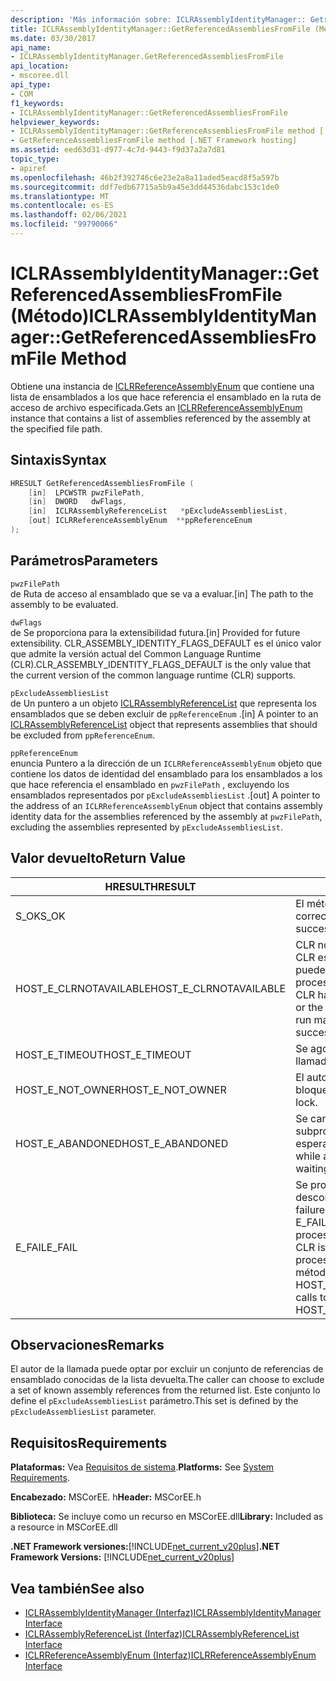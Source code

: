 ```yaml
---
description: 'Más información sobre: ICLRAssemblyIdentityManager:: Getreferencedassembliesfromfile ((método)'
title: ICLRAssemblyIdentityManager::GetReferencedAssembliesFromFile (Método)
ms.date: 03/30/2017
api_name:
- ICLRAssemblyIdentityManager.GetReferencedAssembliesFromFile
api_location:
- mscoree.dll
api_type:
- COM
f1_keywords:
- ICLRAssemblyIdentityManager::GetReferencedAssembliesFromFile
helpviewer_keywords:
- ICLRAssemblyIdentityManager::GetReferenceAssembliesFromFile method [.NET Framework hosting]
- GetReferenceAssembliesFromFile method [.NET Framework hosting]
ms.assetid: eed63d31-d977-4c7d-9443-f9d37a2a7d81
topic_type:
- apiref
ms.openlocfilehash: 46b2f392746c6e23e2a8a11aded5eacd8f5a597b
ms.sourcegitcommit: ddf7edb67715a5b9a45e3dd44536dabc153c1de0
ms.translationtype: MT
ms.contentlocale: es-ES
ms.lasthandoff: 02/06/2021
ms.locfileid: "99790066"
---
```

# <a name="iclrassemblyidentitymanagergetreferencedassembliesfromfile-method"></a><span data-ttu-id="67f1e-103">ICLRAssemblyIdentityManager::GetReferencedAssembliesFromFile (Método)</span><span class="sxs-lookup"><span data-stu-id="67f1e-103">ICLRAssemblyIdentityManager::GetReferencedAssembliesFromFile Method</span></span>

<span data-ttu-id="67f1e-104">Obtiene una instancia de [ICLRReferenceAssemblyEnum](iclrreferenceassemblyenum-interface.md) que contiene una lista de ensamblados a los que hace referencia el ensamblado en la ruta de acceso de archivo especificada.</span><span class="sxs-lookup"><span data-stu-id="67f1e-104">Gets an [ICLRReferenceAssemblyEnum](iclrreferenceassemblyenum-interface.md) instance that contains a list of assemblies referenced by the assembly at the specified file path.</span></span>  
  
## <a name="syntax"></a><span data-ttu-id="67f1e-105">Sintaxis</span><span class="sxs-lookup"><span data-stu-id="67f1e-105">Syntax</span></span>  
  
```cpp  
HRESULT GetReferencedAssembliesFromFile (  
    [in]  LPCWSTR pwzFilePath,  
    [in]  DWORD   dwFlags,  
    [in]  ICLRAssemblyReferenceList   *pExcludeAssembliesList,  
    [out] ICLRReferenceAssemblyEnum  **ppReferenceEnum  
);  
```  
  
## <a name="parameters"></a><span data-ttu-id="67f1e-106">Parámetros</span><span class="sxs-lookup"><span data-stu-id="67f1e-106">Parameters</span></span>  

 `pwzFilePath`  
 <span data-ttu-id="67f1e-107">de Ruta de acceso al ensamblado que se va a evaluar.</span><span class="sxs-lookup"><span data-stu-id="67f1e-107">[in] The path to the assembly to be evaluated.</span></span>  
  
 `dwFlags`  
 <span data-ttu-id="67f1e-108">de Se proporciona para la extensibilidad futura.</span><span class="sxs-lookup"><span data-stu-id="67f1e-108">[in] Provided for future extensibility.</span></span> <span data-ttu-id="67f1e-109">CLR_ASSEMBLY_IDENTITY_FLAGS_DEFAULT es el único valor que admite la versión actual del Common Language Runtime (CLR).</span><span class="sxs-lookup"><span data-stu-id="67f1e-109">CLR_ASSEMBLY_IDENTITY_FLAGS_DEFAULT is the only value that the current version of the common language runtime (CLR) supports.</span></span>  
  
 `pExcludeAssembliesList`  
 <span data-ttu-id="67f1e-110">de Un puntero a un objeto [ICLRAssemblyReferenceList](iclrassemblyreferencelist-interface.md) que representa los ensamblados que se deben excluir de `ppReferenceEnum` .</span><span class="sxs-lookup"><span data-stu-id="67f1e-110">[in] A pointer to an [ICLRAssemblyReferenceList](iclrassemblyreferencelist-interface.md) object that represents assemblies that should be excluded from `ppReferenceEnum`.</span></span>  
  
 `ppReferenceEnum`  
 <span data-ttu-id="67f1e-111">enuncia Puntero a la dirección de un `ICLRReferenceAssemblyEnum` objeto que contiene los datos de identidad del ensamblado para los ensamblados a los que hace referencia el ensamblado en `pwzFilePath` , excluyendo los ensamblados representados por `pExcludeAssembliesList` .</span><span class="sxs-lookup"><span data-stu-id="67f1e-111">[out] A pointer to the address of an `ICLRReferenceAssemblyEnum` object that contains assembly identity data for the assemblies referenced by the assembly at `pwzFilePath`, excluding the assemblies represented by `pExcludeAssembliesList`.</span></span>  
  
## <a name="return-value"></a><span data-ttu-id="67f1e-112">Valor devuelto</span><span class="sxs-lookup"><span data-stu-id="67f1e-112">Return Value</span></span>  
  
|<span data-ttu-id="67f1e-113">HRESULT</span><span class="sxs-lookup"><span data-stu-id="67f1e-113">HRESULT</span></span>|<span data-ttu-id="67f1e-114">Descripción</span><span class="sxs-lookup"><span data-stu-id="67f1e-114">Description</span></span>|  
|-------------|-----------------|  
|<span data-ttu-id="67f1e-115">S_OK</span><span class="sxs-lookup"><span data-stu-id="67f1e-115">S_OK</span></span>|<span data-ttu-id="67f1e-116">El método se devolvió correctamente.</span><span class="sxs-lookup"><span data-stu-id="67f1e-116">The method returned successfully.</span></span>|  
|<span data-ttu-id="67f1e-117">HOST_E_CLRNOTAVAILABLE</span><span class="sxs-lookup"><span data-stu-id="67f1e-117">HOST_E_CLRNOTAVAILABLE</span></span>|<span data-ttu-id="67f1e-118">CLR no se ha cargado en un proceso o CLR está en un estado en el que no puede ejecutar código administrado ni procesar la llamada correctamente.</span><span class="sxs-lookup"><span data-stu-id="67f1e-118">The CLR has not been loaded into a process, or the CLR is in a state in which it cannot run managed code or process the call successfully.</span></span>|  
|<span data-ttu-id="67f1e-119">HOST_E_TIMEOUT</span><span class="sxs-lookup"><span data-stu-id="67f1e-119">HOST_E_TIMEOUT</span></span>|<span data-ttu-id="67f1e-120">Se agotó el tiempo de espera de la llamada.</span><span class="sxs-lookup"><span data-stu-id="67f1e-120">The call timed out.</span></span>|  
|<span data-ttu-id="67f1e-121">HOST_E_NOT_OWNER</span><span class="sxs-lookup"><span data-stu-id="67f1e-121">HOST_E_NOT_OWNER</span></span>|<span data-ttu-id="67f1e-122">El autor de la llamada no posee el bloqueo.</span><span class="sxs-lookup"><span data-stu-id="67f1e-122">The caller does not own the lock.</span></span>|  
|<span data-ttu-id="67f1e-123">HOST_E_ABANDONED</span><span class="sxs-lookup"><span data-stu-id="67f1e-123">HOST_E_ABANDONED</span></span>|<span data-ttu-id="67f1e-124">Se canceló un evento mientras un subproceso o fibra bloqueados estaba esperando en él.</span><span class="sxs-lookup"><span data-stu-id="67f1e-124">An event was canceled while a blocked thread or fiber was waiting on it.</span></span>|  
|<span data-ttu-id="67f1e-125">E_FAIL</span><span class="sxs-lookup"><span data-stu-id="67f1e-125">E_FAIL</span></span>|<span data-ttu-id="67f1e-126">Se produjo un error grave desconocido.</span><span class="sxs-lookup"><span data-stu-id="67f1e-126">An unknown catastrophic failure occurred.</span></span> <span data-ttu-id="67f1e-127">Si un método devuelve E_FAIL, CLR ya no se puede usar en el proceso.</span><span class="sxs-lookup"><span data-stu-id="67f1e-127">If a method returns E_FAIL, the CLR is no longer usable within the process.</span></span> <span data-ttu-id="67f1e-128">Las llamadas subsiguientes a métodos de hospedaje devuelven HOST_E_CLRNOTAVAILABLE.</span><span class="sxs-lookup"><span data-stu-id="67f1e-128">Subsequent calls to hosting methods return HOST_E_CLRNOTAVAILABLE.</span></span>|  
  
## <a name="remarks"></a><span data-ttu-id="67f1e-129">Observaciones</span><span class="sxs-lookup"><span data-stu-id="67f1e-129">Remarks</span></span>  

 <span data-ttu-id="67f1e-130">El autor de la llamada puede optar por excluir un conjunto de referencias de ensamblado conocidas de la lista devuelta.</span><span class="sxs-lookup"><span data-stu-id="67f1e-130">The caller can choose to exclude a set of known assembly references from the returned list.</span></span> <span data-ttu-id="67f1e-131">Este conjunto lo define el `pExcludeAssembliesList` parámetro.</span><span class="sxs-lookup"><span data-stu-id="67f1e-131">This set is defined by the `pExcludeAssembliesList` parameter.</span></span>  
  
## <a name="requirements"></a><span data-ttu-id="67f1e-132">Requisitos</span><span class="sxs-lookup"><span data-stu-id="67f1e-132">Requirements</span></span>  

 <span data-ttu-id="67f1e-133">**Plataformas:** Vea [Requisitos de sistema](../../get-started/system-requirements.md).</span><span class="sxs-lookup"><span data-stu-id="67f1e-133">**Platforms:** See [System Requirements](../../get-started/system-requirements.md).</span></span>  
  
 <span data-ttu-id="67f1e-134">**Encabezado:** MSCorEE. h</span><span class="sxs-lookup"><span data-stu-id="67f1e-134">**Header:** MSCorEE.h</span></span>  
  
 <span data-ttu-id="67f1e-135">**Biblioteca:** Se incluye como un recurso en MSCorEE.dll</span><span class="sxs-lookup"><span data-stu-id="67f1e-135">**Library:** Included as a resource in MSCorEE.dll</span></span>  
  
 <span data-ttu-id="67f1e-136">**.NET Framework versiones:**[!INCLUDE[net_current_v20plus](../../../../includes/net-current-v20plus-md.md)]</span><span class="sxs-lookup"><span data-stu-id="67f1e-136">**.NET Framework Versions:** [!INCLUDE[net_current_v20plus](../../../../includes/net-current-v20plus-md.md)]</span></span>  
  
## <a name="see-also"></a><span data-ttu-id="67f1e-137">Vea también</span><span class="sxs-lookup"><span data-stu-id="67f1e-137">See also</span></span>

- [<span data-ttu-id="67f1e-138">ICLRAssemblyIdentityManager (Interfaz)</span><span class="sxs-lookup"><span data-stu-id="67f1e-138">ICLRAssemblyIdentityManager Interface</span></span>](iclrassemblyidentitymanager-interface.md)
- [<span data-ttu-id="67f1e-139">ICLRAssemblyReferenceList (Interfaz)</span><span class="sxs-lookup"><span data-stu-id="67f1e-139">ICLRAssemblyReferenceList Interface</span></span>](iclrassemblyreferencelist-interface.md)
- [<span data-ttu-id="67f1e-140">ICLRReferenceAssemblyEnum (Interfaz)</span><span class="sxs-lookup"><span data-stu-id="67f1e-140">ICLRReferenceAssemblyEnum Interface</span></span>](iclrreferenceassemblyenum-interface.md)
